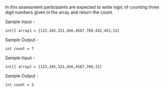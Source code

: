 In this assessment participants are expected to write logic of counting three digit numbers 
given in the array and return the count.

Sample Input - 
    
    int[] array1 = {123,345,321,456,4567,789,432,453,21}
    
Sample Output - 

    int count = 7


Sample Input -

    int[] array2 = {123,345,321,456,4567,789,21}

Sample Output -

    int count = 5
    